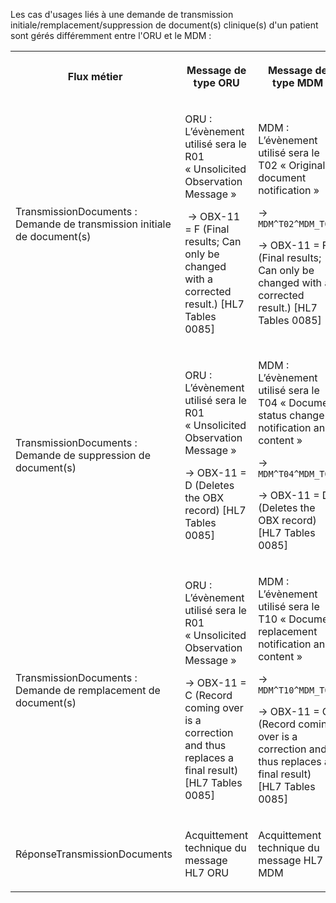 Les cas d'usages liés à une demande de transmission initiale/remplacement/suppression de document(s) clinique(s) d'un patient sont gérés différemment entre l'ORU et le MDM :

<table>
<tbody>
<tr>
<th>
<p><strong>Flux m&eacute;tier</strong></p>
</th>
<th>
<p><strong>Message de type ORU</strong></p>
</th>
<th>
<p><strong>Message de type MDM</strong></p>
</th>
</tr>
<tr>
<td>
<p>TransmissionDocuments&nbsp;: Demande de transmission initiale de document(s)</p>
</td>
<td width="217">
<p>ORU : L&rsquo;&eacute;v&egrave;nement utilis&eacute; sera le R01 &laquo;&nbsp;Unsolicited Observation Message&nbsp;&raquo;</p>

<p>&nbsp;-&gt; OBX-11 = F (Final results; Can only be changed with a corrected result.) [HL7 Tables 0085]</p>
</td>
<td width="217">
<p>MDM&nbsp;: L&rsquo;&eacute;v&egrave;nement utilis&eacute; sera le T02&nbsp;&laquo;&nbsp;Original document notification&nbsp;&raquo;</p>
<p>-&gt; <code>MDM^T02^MDM_T02</code></p>
<p>-&gt; OBX-11 = F (Final results; Can only be changed with a corrected result.) [HL7 Tables 0085]</p>
</td>
</tr>
<tr>
<td >
<p>TransmissionDocuments&nbsp;: Demande de suppression de document(s)</p>
</td>
<td >
<p> ORU : L&rsquo;&eacute;v&egrave;nement utilis&eacute; sera le R01 &laquo;&nbsp;Unsolicited Observation Message&nbsp;&raquo;</p>
<p>-&gt; OBX-11 = D (Deletes the OBX record) [HL7 Tables 0085]</p>
</td>
<td>
<p>MDM&nbsp;: L&rsquo;&eacute;v&egrave;nement utilis&eacute; sera le T04&nbsp;&laquo;&nbsp;Document status change notification and content&nbsp;&raquo;</p>
<p>-&gt; <code>MDM^T04^MDM_T02</code></p>
<p>-&gt; OBX-11 = D (Deletes the OBX record) [HL7 Tables 0085]</p>
</td>
</tr>
<tr>
<td>
<p>TransmissionDocuments&nbsp;: Demande de remplacement de document(s)</p>
</td>
<td>
<p>ORU : L&rsquo;&eacute;v&egrave;nement utilis&eacute; sera le R01 &laquo;&nbsp;Unsolicited Observation Message&nbsp;&raquo;</p>
<p>-&gt; OBX-11 = C (Record coming over is a correction and thus replaces a final result) [HL7 Tables 0085]</p>
</td>
<td>
<p> MDM&nbsp;: L&rsquo;&eacute;v&egrave;nement utilis&eacute; sera le T10&nbsp;&laquo;&nbsp;Document replacement notification and content&nbsp;&raquo;</p>
<p>-&gt; <code>MDM^T10^MDM_T02</code><br /> </p>
<p>-&gt; OBX-11 = C (Record coming over is a correction and thus replaces a final result) [HL7 Tables 0085]</p>
</td>
</tr>
<tr>
<td >
<p>R&eacute;ponseTransmissionDocuments&nbsp;</p>
</td>
<td >
<p>Acquittement technique du message HL7 ORU</p>
</td>
<td >
<p>Acquittement technique du message HL7 MDM</p>
</td>
</tr>
</tbody>
</table>
